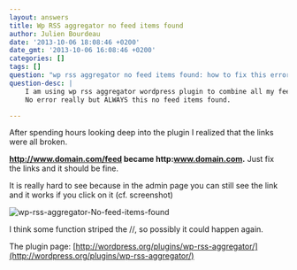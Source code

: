 ```yaml
---
layout: answers
title: Wp RSS aggregator no feed items found
author: Julien Bourdeau
date: '2013-10-06 18:08:46 +0200'
date_gmt: '2013-10-06 16:08:46 +0200'
categories: []
tags: []
question: "wp rss aggregator no feed items found: how to fix this error ?"
question-desc: |
    I am using wp rss aggregator wordpress plugin to combine all my feeds into one. It's is very useful and efficient but suddenly it couldn't find any feed item: No feed items found.
    No error really but ALWAYS this no feed items found.

---
```


After spending hours looking deep into the plugin I realized that the links were all broken.

**http://www.domain.com/feed became http:www.domain.com.** Just fix the links and it should be fine.

It is really hard to see because in the admin page you can still see the link and it works if you click on it (cf. screenshot)

![wp-rss-aggregator-No-feed-items-found](http://www.sigerr.org/wp-content/uploads/2013/10/wp-rss-aggregator-No-feed-items-found.png)

I think some function striped the //, so possibly it could happen again.

The plugin page: [http://wordpress.org/plugins/wp-rss-aggregator/](http://wordpress.org/plugins/wp-rss-aggregator/)

